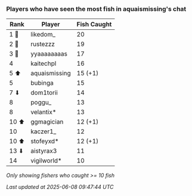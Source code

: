 ### Players who have seen the most fish in aquaismissing's chat
| Rank | Player | Fish Caught |
|------|--------|-----------|
| 1 🥇  | likedom_  | 20 |
| 2 🥈  | rustezzz  | 19 |
| 3 🥉  | yyaaaaaaaas  | 17 |
| 4  | kaitechpl  | 16 |
| 5 ⬆ | aquaismissing  | 15 (+1) |
| 5  | bubinga  | 15 |
| 7 ⬇ | dom1torii  | 14 |
| 8  | poggu_  | 13 |
| 8  | velantix*  | 13 |
| 10 ⬆ | ggmagician  | 12 (+1) |
| 10  | kaczer1_  | 12 |
| 10 ⬆ | stofeyxd*  | 12 (+1) |
| 13 ⬇ | aistyrax3  | 11 |
| 14  | vigilworld*  | 10 |

_Only showing fishers who caught >= 10 fish_

_Last updated at 2025-06-08 09:47:44 UTC_
